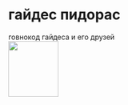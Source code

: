 # гайдес пидорас
говнокод гайдеса и его друзей
<br/>
<img width="100" height="111" src="https://cdn.discordapp.com/attachments/999403001846435880/999520730859438080/IMG_20220721_103749_539.jpg"/>
